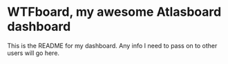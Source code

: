 # WTFboard, my awesome Atlasboard dashboard
This is the README for my dashboard. Any info I need to pass on to other users will go here.